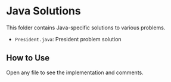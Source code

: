 # Java Solutions

This folder contains Java-specific solutions to various problems.

- `President.java`: President problem solution

## How to Use
Open any file to see the implementation and comments.
